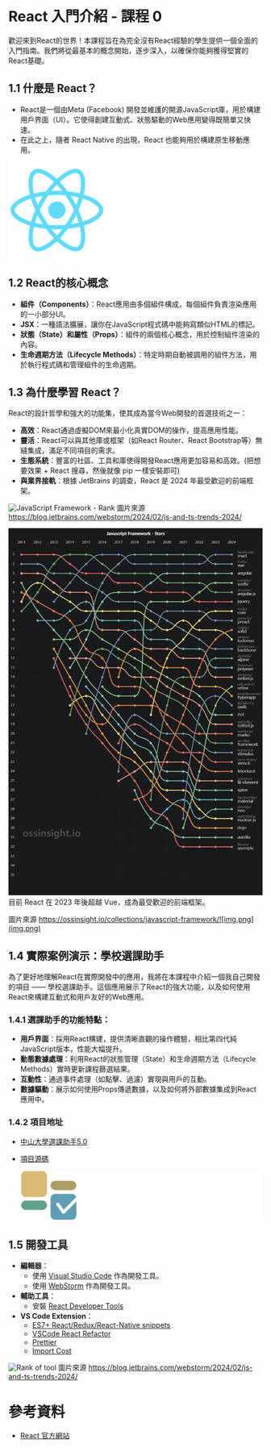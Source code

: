# React 入門介紹 - 課程 0
歡迎來到React的世界！本課程旨在為完全沒有React經驗的學生提供一個全面的入門指南。我們將從最基本的概念開始，逐步深入，以確保你能夠獲得堅實的React基礎。

## 1.1 什麼是 React？

* React是一個由Meta (Facebook) 開發並維護的開源JavaScript庫，用於構建用戶界面（UI）。它使得創建互動式、狀態驅動的Web應用變得既簡單又快速。
* 在此之上，隨者 React Native 的出現，React 也能夠用於構建原生移動應用。

![React Logo](images/logo192.png)

## 1.2 React的核心概念

- **組件（Components）**：React應用由多個組件構成，每個組件負責渲染應用的一小部分UI。
- **JSX**：一種語法擴展，讓你在JavaScript程式碼中能夠寫類似HTML的標記。
- **狀態（State）**和**屬性（Props）**：組件的兩個核心概念，用於控制組件渲染的內容。
- **生命週期方法（Lifecycle Methods）**：特定時期自動被調用的組件方法，用於執行程式碼和管理組件的生命週期。

## 1.3 為什麼學習 React？

React的設計哲學和強大的功能集，使其成為當今Web開發的首選技術之一：

- **高效**：React通過虛擬DOM來最小化真實DOM的操作，提高應用性能。
- **靈活**：React可以與其他庫或框架（如React Router、React Bootstrap等）無縫集成，滿足不同項目的需求。
- **生態系統**：豐富的社區、工具和庫使得開發React應用更加容易和高效。(把想要效果 + React 搜尋，然後就像 pip 一樣安裝即可)
- **與業界接軌**：根據 JetBrains 的調查，React 是 2024 年最受歡迎的前端框架。

![JavaScript Framework - Rank](https://blog.jetbrains.com/wp-content/uploads/2024/02/Frameworks-and-libraries-1.png)
圖片來源 https://blog.jetbrains.com/webstorm/2024/02/js-and-ts-trends-2024/

![Javascript Framework - Stars](images/rank.png)
目前 React 在 2023 年後超越 Vue，成為最受歡迎的前端框架。

圖片來源 https://ossinsight.io/collections/javascript-framework/![img.png](img.png)

## 1.4 實際案例演示：學校選課助手

為了更好地理解React在實際開發中的應用，我將在本課程中介紹一個我自己開發的項目 —— 學校選課助手。這個應用展示了React的強大功能，以及如何使用React來構建互動式和用戶友好的Web應用。

### 1.4.1 選課助手的功能特點：

- **用戶界面**：採用React構建，提供清晰直觀的操作體驗，相比第四代純JavaScript版本，性能大幅提升。
- **動態數據處理**：利用React的狀態管理（State）和生命週期方法（Lifecycle Methods）實時更新課程篩選結果。
- **互動性**：通過事件處理（如點擊、過濾）實現與用戶的互動。
- **數據驅動**：展示如何使用Props傳遞數據，以及如何將外部數據集成到React應用中。

### 1.4.2 項目地址
- [中山大學選課助手5.0](https://whats2000.github.io/CourseSelectorHelperReact/)
- [項目源碼](https://github.com/whats2000/CourseSelectorHelperReact)

  ![選課助手](images/banner.svg)


## 1.5 開發工具
- **編輯器**：
  - 使用 [Visual Studio Code](https://code.visualstudio.com/) 作為開發工具。
  - 使用 [WebStorm](https://www.jetbrains.com/webstorm/) 作為開發工具。
- **輔助工具**：
  - 安裝 [React Developer Tools](https://react.dev/learn/react-developer-tools)
- **VS Code Extension**：
  - [ES7+ React/Redux/React-Native snippets](https://marketplace.visualstudio.com/items?itemName=dsznajder.es7-react-js-snippets)
  - [VSCode React Refactor](https://marketplace.visualstudio.com/items?itemName=planbcoding.vscode-react-refactor)
  - [Prettier](https://marketplace.visualstudio.com/items?itemName=esbenp.prettier-vscode)
  - [Import Cost](https://marketplace.visualstudio.com/items?itemName=wix.vscode-import-cost)

![Rank of tool](https://blog.jetbrains.com/wp-content/uploads/2024/02/Popular-JS-TS-tools-1.png)
圖片來源 https://blog.jetbrains.com/webstorm/2024/02/js-and-ts-trends-2024/

# 參考資料
- [React 官方網站](https://reactjs.org/)
